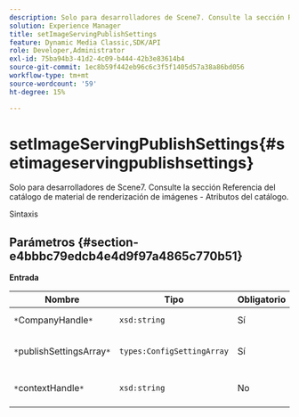```yaml
---
description: Solo para desarrolladores de Scene7. Consulte la sección Referencia del catálogo de material de renderización de imágenes - Atributos del catálogo.
solution: Experience Manager
title: setImageServingPublishSettings
feature: Dynamic Media Classic,SDK/API
role: Developer,Administrator
exl-id: 75ba94b3-41d2-4c09-b444-42b3e83614b4
source-git-commit: 1ec8b59f442eb96c6c3f5f1405d57a38a86bd056
workflow-type: tm+mt
source-wordcount: '59'
ht-degree: 15%

---
```


# setImageServingPublishSettings{#setimageservingpublishsettings}

Solo para desarrolladores de Scene7. Consulte la sección Referencia del catálogo de material de renderización de imágenes - Atributos del catálogo.

Sintaxis

## Parámetros {#section-e4bbbc79edcb4e4d9f97a4865c770b51}

**Entrada**

| Nombre | Tipo | Obligatorio | Descripción |
|---|---|---|---|
| `*`CompanyHandle`*` | `xsd:string` | Sí | Identificador de la empresa. |
| `*`publishSettingsArray`*` | `types:ConfigSettingArray` | Sí | Solo para desarrolladores de Scene7. |
| `*`contextHandle`*` | `xsd:string` | No | Gestionar en el contexto de publicación. |
